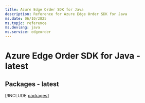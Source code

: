 ```yaml
---
title: Azure Edge Order SDK for Java
description: Reference for Azure Edge Order SDK for Java
ms.date: 06/10/2025
ms.topic: reference
ms.devlang: java
ms.service: edgeorder
---
```

# Azure Edge Order SDK for Java - latest
## Packages - latest
[!INCLUDE [packages](edge-order-index.md)]